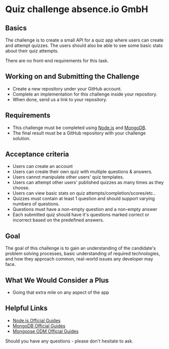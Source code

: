 # Quiz challenge absence.io GmbH

## Basics
The challenge is to create a small API for a quiz app where users can create and attempt quizzes. The users should also be able to see some basic stats about their quiz attempts.

There are no front-end requirements for this task.


## Working on and Submitting the Challenge
  - Create a new repository under your GitHub account.
  - Complete an implementation for this challenge inside your repository.
  - When done, send us a link to your repository.


## Requirements
  - This challenge must be completed using [Node.js](https://nodejs.org) and [MongoDB](https://www.mongodb.com/).
  - The final result must be a GitHub repository with your challenge solution.


## Acceptance criteria
  - Users can create an account
  - Users can create their own quiz with multiple questions & answers.
  - Users cannot manipulate other users' quiz templates.
  - Users can attempt other users' published quizzes as many times as they choose.
  - Users can view basic stats on quiz attempts/completion/scores/etc..
  - Quizzes must contain at least 1 question and should support varying numbers of questions.
  - Questions must have a non-empty question and a non-empty answer
  - Each submitted quiz should have it's questions marked correct or incorrect based on the predefined answers.


## Goal
The goal of this challenge is to gain an understanding of the candidate's problem solving processes, basic understanding of required technologies, and how they approach common, real-world issues any developer may face.


## What We Would Consider a Plus
- Going that extra mile on any aspect of the app


## Helpful Links
 - [Node.js Official Guides](https://nodejs.org/en/docs/guides/)
 - [MongoDB Official Guides](https://docs.mongodb.com/guides/)
 - [Mongoose ODM Official Guides](https://mongoosejs.com/docs/index.html)


Should you have any questions - please don't hesitate to ask.